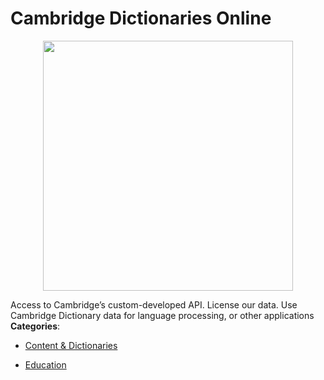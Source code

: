 # Cambridge Dictionaries Online

<p align="center">
    <img width="400" src="https://raw.githubusercontent.com/awesome-apis/awesome-apis/apis/cambridge-dictionaries-online/logo_256x256.png" />
</p>


Access to Cambridge’s custom-developed API.  License our data. Use Cambridge Dictionary data for language processing, or other applications
**Categories**:

- [Content & Dictionaries](https://github/awesome-apis/awesome-apis#content-and-dictionaries)

- [Education](https://github/awesome-apis/awesome-apis#education)



